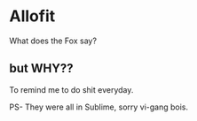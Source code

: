 # Allofit
What does the Fox say?
<h2>but WHY??</h2>
To remind me to do shit everyday.

PS- They were all in Sublime, sorry vi-gang bois.
